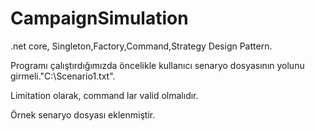 # CampaignSimulation
 .net core, Singleton,Factory,Command,Strategy Design Pattern.

Programı çalıştırdığımızda öncelikle kullanıcı senaryo dosyasının yolunu girmeli."C:\Scenario1.txt".

Limitation olarak, command lar valid olmalıdır.

Örnek senaryo dosyası eklenmiştir.
